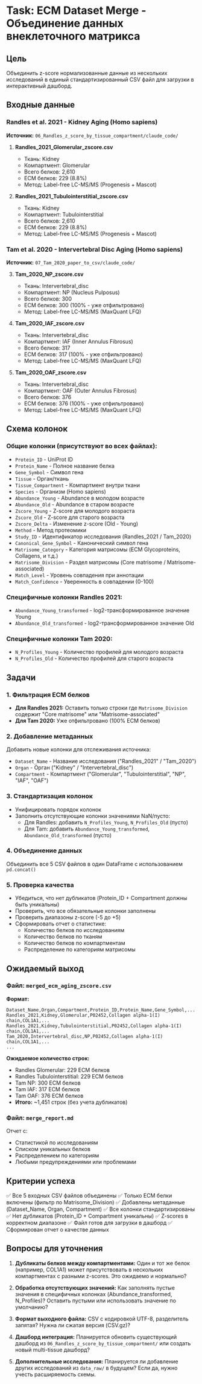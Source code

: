 # Task: ECM Dataset Merge - Объединение данных внеклеточного матрикса

## Цель
Объединить z-score нормализованные данные из нескольких исследований в единый стандартизированный CSV файл для загрузки в интерактивный дашборд.

## Входные данные

### Randles et al. 2021 - Kidney Aging (Homo sapiens)
**Источник:** `06_Randles_z_score_by_tissue_compartment/claude_code/`

1. **Randles_2021_Glomerular_zscore.csv**
   - Ткань: Kidney
   - Компартмент: Glomerular
   - Всего белков: 2,610
   - ECM белков: 229 (8.8%)
   - Метод: Label-free LC-MS/MS (Progenesis + Mascot)

2. **Randles_2021_Tubulointerstitial_zscore.csv**
   - Ткань: Kidney
   - Компартмент: Tubulointerstitial
   - Всего белков: 2,610
   - ECM белков: 229 (8.8%)
   - Метод: Label-free LC-MS/MS (Progenesis + Mascot)

### Tam et al. 2020 - Intervertebral Disc Aging (Homo sapiens)
**Источник:** `07_Tam_2020_paper_to_csv/claude_code/`

3. **Tam_2020_NP_zscore.csv**
   - Ткань: Intervertebral_disc
   - Компартмент: NP (Nucleus Pulposus)
   - Всего белков: 300
   - ECM белков: 300 (100% - уже отфильтровано)
   - Метод: Label-free LC-MS/MS (MaxQuant LFQ)

4. **Tam_2020_IAF_zscore.csv**
   - Ткань: Intervertebral_disc
   - Компартмент: IAF (Inner Annulus Fibrosus)
   - Всего белков: 317
   - ECM белков: 317 (100% - уже отфильтровано)
   - Метод: Label-free LC-MS/MS (MaxQuant LFQ)

5. **Tam_2020_OAF_zscore.csv**
   - Ткань: Intervertebral_disc
   - Компартмент: OAF (Outer Annulus Fibrosus)
   - Всего белков: 376
   - ECM белков: 376 (100% - уже отфильтровано)
   - Метод: Label-free LC-MS/MS (MaxQuant LFQ)

## Схема колонок

### Общие колонки (присутствуют во всех файлах):
- `Protein_ID` - UniProt ID
- `Protein_Name` - Полное название белка
- `Gene_Symbol` - Символ гена
- `Tissue` - Орган/ткань
- `Tissue_Compartment` - Компартмент внутри ткани
- `Species` - Организм (Homo sapiens)
- `Abundance_Young` - Abundance в молодом возрасте
- `Abundance_Old` - Abundance в старом возрасте
- `Zscore_Young` - Z-score для молодого возраста
- `Zscore_Old` - Z-score для старого возраста
- `Zscore_Delta` - Изменение z-score (Old - Young)
- `Method` - Метод протеомики
- `Study_ID` - Идентификатор исследования (Randles_2021 / Tam_2020)
- `Canonical_Gene_Symbol` - Канонический символ гена
- `Matrisome_Category` - Категория матрисомы (ECM Glycoproteins, Collagens, и т.д.)
- `Matrisome_Division` - Раздел матрисомы (Core matrisome / Matrisome-associated)
- `Match_Level` - Уровень совпадения при аннотации
- `Match_Confidence` - Уверенность в совпадении (0-100)

### Специфичные колонки Randles 2021:
- `Abundance_Young_transformed` - log2-трансформированное значение Young
- `Abundance_Old_transformed` - log2-трансформированное значение Old

### Специфичные колонки Tam 2020:
- `N_Profiles_Young` - Количество профилей для молодого возраста
- `N_Profiles_Old` - Количество профилей для старого возраста

## Задачи

### 1. Фильтрация ECM белков
- **Для Randles 2021:** Оставить только строки где `Matrisome_Division` содержит "Core matrisome" или "Matrisome-associated"
- **Для Tam 2020:** Уже отфильтровано (100% ECM белков)

### 2. Добавление метаданных
Добавить новые колонки для отслеживания источника:
- `Dataset_Name` - Название исследования ("Randles_2021" / "Tam_2020")
- `Organ` - Орган ("Kidney" / "Intervertebral_disc")
- `Compartment` - Компартмент ("Glomerular", "Tubulointerstitial", "NP", "IAF", "OAF")

### 3. Стандартизация колонок
- Унифицировать порядок колонок
- Заполнить отсутствующие колонки значениями NaN/пусто:
  - Для Randles: добавить `N_Profiles_Young`, `N_Profiles_Old` (пусто)
  - Для Tam: добавить `Abundance_Young_transformed`, `Abundance_Old_transformed` (пусто)

### 4. Объединение данных
Объединить все 5 CSV файлов в один DataFrame с использованием `pd.concat()`

### 5. Проверка качества
- Убедиться, что нет дубликатов (Protein_ID + Compartment должны быть уникальны)
- Проверить, что все обязательные колонки заполнены
- Проверить диапазоны z-score (-5 до +5)
- Сформировать отчет о статистике:
  - Количество белков по исследованиям
  - Количество белков по тканям
  - Количество белков по компартментам
  - Распределение по категориям матрисомы

## Ожидаемый выход

### Файл: `merged_ecm_aging_zscore.csv`
**Формат:**
```
Dataset_Name,Organ,Compartment,Protein_ID,Protein_Name,Gene_Symbol,...
Randles_2021,Kidney,Glomerular,P02452,Collagen alpha-1(I) chain,COL1A1,...
Randles_2021,Kidney,Tubulointerstitial,P02452,Collagen alpha-1(I) chain,COL1A1,...
Tam_2020,Intervertebral_disc,NP,P02452,Collagen alpha-1(I) chain,COL1A1,...
...
```

**Ожидаемое количество строк:**
- Randles Glomerular: 229 ECM белков
- Randles Tubulointerstitial: 229 ECM белков
- Tam NP: 300 ECM белков
- Tam IAF: 317 ECM белков
- Tam OAF: 376 ECM белков
- **Итого:** ~1,451 строк (без учета дубликатов)

### Файл: `merge_report.md`
Отчет с:
- Статистикой по исследованиям
- Списком уникальных белков
- Распределением по категориям
- Любыми предупреждениями или проблемами

## Критерии успеха

✅ Все 5 входных CSV файлов объединены
✅ Только ECM белки включены (фильтр по Matrisome_Division)
✅ Добавлены метаданные (Dataset_Name, Organ, Compartment)
✅ Все колонки стандартизированы
✅ Нет дубликатов (Protein_ID + Compartment уникальны)
✅ Z-scores в корректном диапазоне
✅ Файл готов для загрузки в дашборд
✅ Сформирован отчет о качестве данных

## Вопросы для уточнения

1. **Дубликаты белков между компартментами:** Один и тот же белок (например, COL1A1) может присутствовать в нескольких компартментах с разными z-scores. Это ожидаемо и нормально?

2. **Обработка отсутствующих значений:** Как заполнять пустые значения в специфичных колонках (Abundance_transformed, N_Profiles)? Оставить пустыми или использовать значение по умолчанию?

3. **Формат выходного файла:** CSV с кодировкой UTF-8, разделитель запятая? Нужна ли сжатая версия (CSV.gz)?

4. **Дашборд интеграция:** Планируется обновить существующий дашборд из `06_Randles_z_score_by_tissue_compartment/` или создать новый multi-tissue дашборд?

5. **Дополнительные исследования:** Планируется ли добавление других исследований из `data_raw/` в будущем? Если да, нужно учесть расширяемость схемы.
